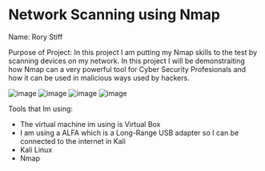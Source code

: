 # Network Scanning using Nmap 

Name: Rory Stiff


Purpose of Project: In this project I am putting my Nmap skills to the test by scanning devices on my network.
In this project I will be demonstraiting how Nmap can a very powerful tool for Cyber Security Profesionals and how
it can be used in malicious ways used by hackers. 


![image](https://github.com/user-attachments/assets/ee65ff03-89ac-4cea-8245-f3642859a78e)
![image](https://github.com/user-attachments/assets/7573e0fe-4526-44c8-9bd5-67c678d3cea0)
![image](https://github.com/user-attachments/assets/c6bccead-a902-4e56-a45b-2ba8422f00b4)
![image](https://github.com/user-attachments/assets/8c29f98a-f1ff-4550-85c2-8bdaf9685503)










Tools that Im using:
- The virtual machine im using is Virtual Box
- I am using a ALFA which is a Long-Range USB adapter so I can be connected to the internet in Kali
- Kali Linux
- Nmap



